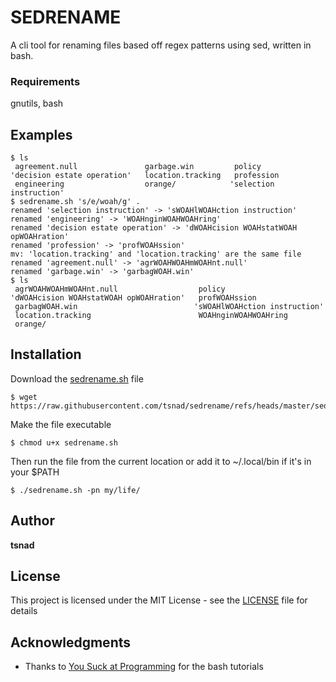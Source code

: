 
# SEDRENAME

A cli tool for renaming files based off regex patterns using sed, written in bash.

### Requirements

gnutils, bash

## Examples

```
$ ls
 agreement.null               garbage.win         policy
'decision estate operation'   location.tracking   profession
 engineering                  orange/            'selection instruction'
$ sedrename.sh 's/e/woah/g' .
renamed 'selection instruction' -> 'sWOAHlWOAHction instruction'
renamed 'engineering' -> 'WOAHnginWOAHWOAHring'
renamed 'decision estate operation' -> 'dWOAHcision WOAHstatWOAH opWOAHration'
renamed 'profession' -> 'profWOAHssion'
mv: 'location.tracking' and 'location.tracking' are the same file
renamed 'agreement.null' -> 'agrWOAHWOAHmWOAHnt.null'
renamed 'garbage.win' -> 'garbagWOAH.win'
$ ls
 agrWOAHWOAHmWOAHnt.null                  policy
'dWOAHcision WOAHstatWOAH opWOAHration'   profWOAHssion
 garbagWOAH.win                          'sWOAHlWOAHction instruction'
 location.tracking                        WOAHnginWOAHWOAHring
 orange/
```
## Installation

Download the [sedrename.sh](sedrename.sh) file

```
$ wget https://raw.githubusercontent.com/tsnad/sedrename/refs/heads/master/sedrename.sh
```

Make the file executable

```
$ chmod u+x sedrename.sh
```

Then run the file from the current location or add it to ~/.local/bin if it's in your $PATH

```
$ ./sedrename.sh -pn my/life/
```

## Author

**tsnad**

## License

This project is licensed under the MIT License - see the [LICENSE](LICENSE) file for details

## Acknowledgments

* Thanks to [You Suck at Programming](https://www.youtube.com/@yousuckatprogramming) for the bash tutorials

